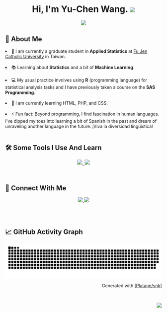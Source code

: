 <h1 align="center">
Hi, I'm Yu-Chen Wang.
  <img src="https://media.giphy.com/media/hvRJCLFzcasrR4ia7z/giphy.gif" width="30">
</h1>
<p align="center"><img src="https://readme-typing-svg.herokuapp.com?font=comfortaa&color=016EEA&size=24&width=600&lines=Glad+to+see+you!&center=true"></p>

<!--
**yuchenwang89/yuchenwang89** is a ✨ _special_ ✨ repository because its `README.md` (this file) appears on your GitHub profile.

Here are some ideas to get you started:
-->

<h2> 👩 About Me </h2>

<li> 🏫  I am currently a graduate student in <strong>Applied Statistics</strong> at <a href="https://www.fju.edu.tw/" target="_blank"> Fu Jen Catholic University</a> in Taiwan. </li>
<br>
<li> 📚  Learning about <strong>Statistics</strong> and a bit of <strong>Machine Learning</strong>. </li>
<br>
<li> 💻  My usual practice involves using <strong>R</strong> (programming language) for statistical analysis tasks and I have previously taken a course on the <strong>SAS Programming</strong>. </li>
<br>
<li> 🌱  I am currently learning HTML, PHP, and CSS. </li>
<br>
<li> ⚡  Fun fact: Beyond programming, I find fascination in human languages. I've dipped my toes into learning a bit of Spanish in the past and dream of unraveling another language in the future. ¡Viva la diversidad lingüística! </li>
<br>
<h2> 🛠 Some Tools I Use And Learn </h2>
<p align="center">
  <a href="https://skillicons.dev">
    <img src="https://skillicons.dev/icons?i=r,mysql,py,html,css,php,js&theme=light"/>&nbsp
    <img src="https://cdn.icon-icons.com/icons2/2699/PNG/512/sas_logo_icon_170761.png" width="43"/>
  </a>
</p>
<br>
<h2> 🔗 Connect With Me </h2>
<p align="center">
<a href="https://www.linkedin.com/in/yu-chen-wang-634614287"  target="_blank">
    <img src="https://img.shields.io/badge/linked%20in-blue.svg?style=for-the-badge&logo=linkedin&logoColor=white"/>
</a>
<a href="mailto:411336199@m365.fju.edu.tw">
    <img src="https://img.shields.io/badge/email-red.svg?style=for-the-badge&logo=gmail&logoColor=white"/>
</a>
</p>
<br>
<br>
<h2> 📈 GitHub Activity Graph </h2>
<p align="center"><img src="https://raw.githubusercontent.com/yuchenwang89/yuchenwang89/output/github-contribution-grid-snake.svg"></p>
<p align="right">Generated with [<a href=https://github.com/Platane/snk target="_blank">Platane/snk</a>]</p><br/>
<p align="right"><img align="center" src="https://komarev.com/ghpvc/?username=yuchenwang89&color=blue&style=plastic&label=PROFILE+VIEWS+"></p>
